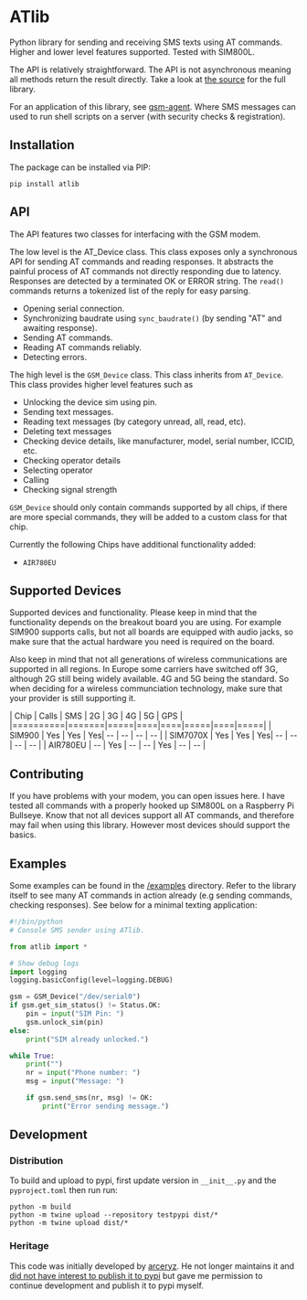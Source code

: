 # ATlib
Python library for sending and receiving SMS texts using AT commands. Higher and lower level features supported. Tested with SIM800L.

The API is relatively straightforward. The API is not asynchronous meaning all methods return the result directly.
Take a look at [the source](/src/atlib) for the full library.

For an application of this library, see [gsm-agent](https://github.com/swordstrike1/gsm-agent). Where SMS messages can
used to run shell scripts on a server (with security checks & registration).

## Installation

The package can be installed via PIP:

```
pip install atlib
```

## API

The API features two classes for interfacing with the GSM modem.

The low level is the AT_Device class.
This class exposes only a synchronous API for sending AT commands and reading responses. It abstracts
the painful process of AT commands not directly responding due to latency. Responses are detected by a
terminated OK or ERROR string. The `read()` commands returns a tokenized list of the reply for easy parsing.
- Opening serial connection.
- Synchronizing baudrate using `sync_baudrate()` (by sending "AT" and awaiting response).
- Sending AT commands.
- Reading AT commands reliably.
- Detecting errors.

The high level is the `GSM_Device` class. This class inherits from `AT_Device`.
This class provides higher level features such as
- Unlocking the device sim using pin.
- Sending text messages.
- Reading text messages (by category unread, all, read, etc).
- Deleting text messages
- Checking device details, like manufacturer, model, serial number, ICCID, etc.
- Checking operator details
- Selecting operator
- Calling
- Checking signal strength

`GSM_Device` should only contain commands supported by all chips, if there are more special commands, they will be added to a custom class for that chip.

Currently the following Chips have additional functionality added:
- `AIR780EU`

## Supported Devices
Supported devices and functionality. Please keep in mind that the functionality depends on the breakout board you are using. For example SIM900 supports calls, but not all boards are equipped with audio jacks, so make sure that the actual hardware you need is required on the board.

Also keep in mind that not all generations of wireless communications are supported in all regions. In Europe some carriers have switched off 3G, although 2G still being widely available. 4G and 5G being the standard. So when deciding for a wireless communciation technology, make sure that your provider is still supporting it.

| Chip     | Calls | SMS | 2G | 3G | 4G  | 5G | GPS |
|==========|=======|=====|====|====|=====|====|=====|
| SIM900   | Yes   | Yes | Yes| -- | --  | -- | --  |
| SIM7070X | Yes   | Yes | Yes| -- | --  | -- | --  |
| AIR780EU | --    | Yes | -- | -- | Yes | -- | --  |


## Contributing

If you have problems with your modem, you can open issues here. I have tested all commands with a properly hooked up SIM800L on a Raspberry Pi Bullseye. Know that not all devices support all AT commands, and therefore may fail when using this library. However most devices should support the basics.

## Examples

Some examples can be found in the [/examples](/examples) directory. Refer to the library itself to see many AT commands in action already (e.g sending commands, checking responses). See below for a minimal texting application:

```python
#!/bin/python
# Console SMS sender using ATlib.

from atlib import *

# Show debug logs
import logging
logging.basicConfig(level=logging.DEBUG)

gsm = GSM_Device("/dev/serial0")
if gsm.get_sim_status() != Status.OK:
    pin = input("SIM Pin: ")
    gsm.unlock_sim(pin)
else:
    print("SIM already unlocked.")

while True:
    print("")
    nr = input("Phone number: ")
    msg = input("Message: ")

    if gsm.send_sms(nr, msg) != OK:
        print("Error sending message.")
```

## Development

### Distribution
To build and upload to pypi, first update version in  `__init__.py` and the `pyproject.toml` then run run:

```
python -m build
python -m twine upload --repository testpypi dist/*
python -m twine upload dist/*
```

### Heritage
This code was initially developed by [arceryz](https://github.com/arceryz). He not longer maintains it and [did not have interest to publish it to pypi](https://github.com/arceryz/ATlib/issues/1) but gave me permission to continue development and publish it to pypi myself.
